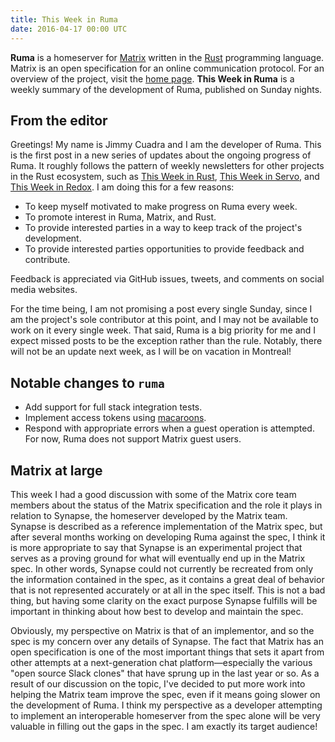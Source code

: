 ```yaml
---
title: This Week in Ruma
date: 2016-04-17 00:00 UTC
---
```


**Ruma** is a homeserver for [Matrix](https://matrix.org) written in the [Rust](https://www.rust-lang.org/) programming language.
Matrix is an open specification for an online communication protocol.
For an overview of the project, visit the [home page](/).
**This Week in Ruma** is a weekly summary of the development of Ruma, published on Sunday nights.

## From the editor

Greetings! My name is Jimmy Cuadra and I am the developer of Ruma.
This is the first post in a new series of updates about the ongoing progress of Ruma.
It roughly follows the pattern of weekly newsletters for other projects in the Rust ecosystem, such as [This Week in Rust](https://this-week-in-rust.org/), [This Week in Servo](https://blog.servo.org/), and [This Week in Redox](http://www.redox-os.org/news/).
I am doing this for a few reasons:

* To keep myself motivated to make progress on Ruma every week.
* To promote interest in Ruma, Matrix, and Rust.
* To provide interested parties in a way to keep track of the project's development.
* To provide interested parties opportunities to provide feedback and contribute.

Feedback is appreciated via GitHub issues, tweets, and comments on social media websites.

For the time being, I am not promising a post every single Sunday, since I am the project's sole contributor at this point, and I may not be available to work on it every single week.
That said, Ruma is a big priority for me and I expect missed posts to be the exception rather than the rule. Notably, there will not be an update next week, as I will be on vacation in Montreal!

## Notable changes to `ruma`

* Add support for full stack integration tests.
* Implement access tokens using [macaroons](https://crates.io/crates/macaroons/).
* Respond with appropriate errors when a guest operation is attempted.
  For now, Ruma does not support Matrix guest users.

## Matrix at large

This week I had a good discussion with some of the Matrix core team members about the status of the Matrix specification and the role it plays in relation to Synapse, the homeserver developed by the Matrix team.
Synapse is described as a reference implementation of the Matrix spec, but after several months working on developing Ruma against the spec, I think it is more appropriate to say that Synapse is an experimental project that serves as a proving ground for what will eventually end up in the Matrix spec.
In other words, Synapse could not currently be recreated from only the information contained in the spec, as it contains a great deal of behavior that is not represented accurately or at all in the spec itself.
This is not a bad thing, but having some clarity on the exact purpose Synapse fulfills will be important in thinking about how best to develop and maintain the spec.

Obviously, my perspective on Matrix is that of an implementor, and so the spec is my concern over any details of Synapse.
The fact that Matrix has an open specification is one of the most important things that sets it apart from other attempts at a next-generation chat platform—especially the various "open source Slack clones" that have sprung up in the last year or so.
As a result of our discussion on the topic, I've decided to put more work into helping the Matrix team improve the spec, even if it means going slower on the development of Ruma.
I think my perspective as a developer attempting to implement an interoperable homeserver from the spec alone will be very valuable in filling out the gaps in the spec.
I am exactly its target audience!
